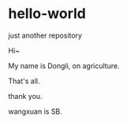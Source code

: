 # hello-world
just another repository

Hi~

My name is Dongli, on agriculture.

That's all.

thank you.

wangxuan is SB.
